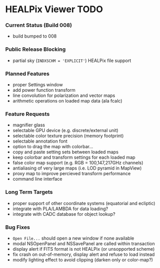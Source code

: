# HEALPix Viewer TODO

### Current Status (Build 008)

- build bumped to 008

### Public Release Blocking

- partial sky (`INDXSCHM = 'EXPLICIT'`) HEALPix file support

### Planned Features

- proper Settings window
- add power function transform
- line convolution for polarization and vector maps
- arithmetic operations on loaded map data (ala fcalc)

### Feature Requests

- magnifier glass
- selectable GPU device (e.g. discrete/external unit)
- selectable color texture precision (memory footprint)
- selectable annotation font
- option to drag the map with colorbar...
- copy and paste setting sets between loaded maps
- keep colorbar and transform settings for each loaded map
- false color map support (e.g. RGB = 100,147,217GHz channels)
- antialiasing of very large maps (i.e. LOD pyramid in MapView)
- proxy map to improve percieved transform performance
- command line interface

### Long Term Targets

- proper support of other coordinate systems (equatorial and ecliptic)
- integrate with PLA/LAMBDA for data loading?
- integrate with CADC database for object lookup?

### Bug Fixes

- `Open File...` should open a new window if none available
- modal NSOpenPanel and NSSavePanel are called within transaction
- display alert if FITS format is not HEALPix (or unsopported scheme)
- fix crash on out-of-memory, display alert and refuse to load instead
- modify lighting effect to avoid clipping (darken only or color-map?)
